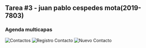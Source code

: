 ## Tarea #3 - juan pablo cespedes mota(2019-7803)

### Agenda multicapas 



![Contactos](./img/contactos.png)
![Registro Contacto](./img/registrarContacto.png)
![Nuevo Contacto](./img/nuevoContacto.png)